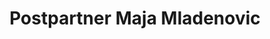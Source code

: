 ---
title: "Postpartner Maja Mladenovic"
url: /muenchendorf/postpartner-maja-mladenovic/
shop: Schreibwaren
---